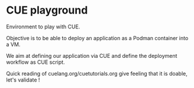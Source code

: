 # CUE playground

Environment to play with CUE.

Objective is to be able to deploy an application as a Podman container into a VM.

We aim at defining our application via CUE and define the deployment workflow as CUE script.

Quick reading of cuelang.org/cuetutorials.org give feeling that it is doable, let's validate !